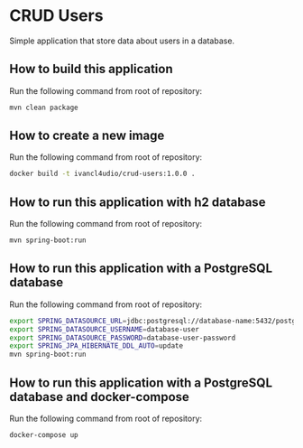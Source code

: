 # CRUD Users
Simple application that store data about users in a database.

## How to build this application ##
Run the following command from root of repository:
```bash
mvn clean package
```

## How to create a new image ##
Run the following command from root of repository:
```bash
docker build -t ivancl4udio/crud-users:1.0.0 .
```

## How to run this application with h2 database ##
Run the following command from root of repository:
```bash
mvn spring-boot:run
```

## How to run this application with a PostgreSQL database ##
Run the following command from root of repository:
```bash
export SPRING_DATASOURCE_URL=jdbc:postgresql://database-name:5432/postgres
export SPRING_DATASOURCE_USERNAME=database-user
export SPRING_DATASOURCE_PASSWORD=database-user-password
export SPRING_JPA_HIBERNATE_DDL_AUTO=update
mvn spring-boot:run
```

## How to run this application with a PostgreSQL database and docker-compose ##
Run the following command from root of repository:
```bash
docker-compose up
```
